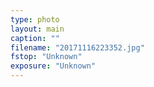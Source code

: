 ```yaml
---
type: photo
layout: main
caption: ""
filename: "20171116223352.jpg"
fstop: "Unknown"
exposure: "Unknown"
---
```


